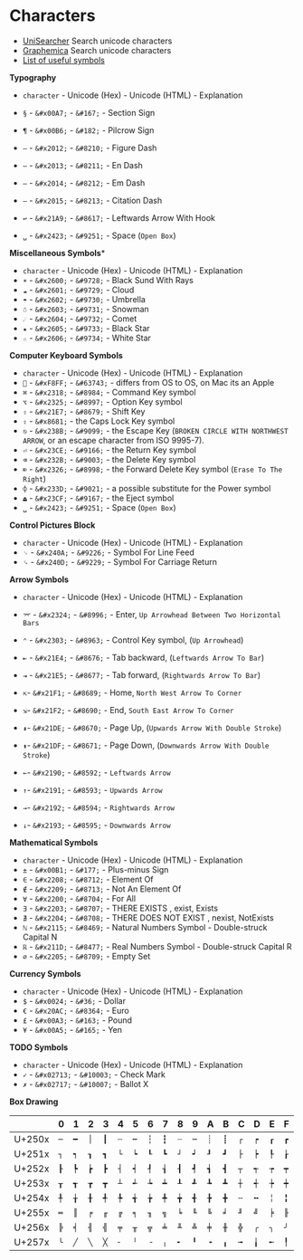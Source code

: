 # Characters #

- [UniSearcher](http://www.isthisthingon.org/unicode/index.php) Search unicode characters
- [Graphemica](http://graphemica.com/) Search unicode characters
- [List of useful symbols](http://en.wikibooks.org/wiki/Unicode/List_of_useful_symbols)

**Typography**

- `character` - Unicode (Hex) - Unicode (HTML) - Explanation
- `§` - `&#x00A7;` - `&#167;` - Section Sign
- `¶` - `&#x00B6;` - `&#182;` - Pilcrow Sign

- `‒` - `&#x2012;` - `&#8210;` - Figure Dash
- `–` - `&#x2013;` - `&#8211;` - En Dash
- `—` - `&#x2014;` - `&#8212;` - Em Dash
- `―` - `&#x2015;` - `&#8213;` - Citation Dash

- `↩` - `&#x21A9;` - `&#8617;` - Leftwards Arrow With Hook
- `␣` - `&#x2423;` - `&#9251;` - Space (`Open Box`)

**Miscellaneous Symbols***

- `character` - Unicode (Hex) - Unicode (HTML) - Explanation
- `☀` - `&#x2600;` - `&#9728;` - Black Sund With Rays
- `☁` - `&#x2601;` - `&#9729;` - Cloud
- `☂` - `&#x2602;` - `&#9730;` - Umbrella
- `☃` - `&#x2603;` - `&#9731;` - Snowman
- `☄` - `&#x2604;` - `&#9732;` - Comet
- `★` - `&#x2605;` - `&#9733;` - Black Star
- `☆` - `&#x2606;` - `&#9734;` - White Star

**Computer Keyboard Symbols**

- `character` - Unicode (Hex) - Unicode (HTML) - Explanation
- `` - `&#xF8FF;` - `&#63743;` - differs from OS to OS, on Mac its an Apple
- `⌘` - `&#x2318;` - `&#8984;` - Command Key symbol
- `⌥` - `&#x2325;` - `&#8997;` - Option Key symbol
- `⇧` - `&#x21E7;` - `&#8679;` - Shift Key
- `⇪` - `&#x8681;` - the Caps Lock Key symbol
- `⎋` - `&#x238B;` - `&#9099;` - the Escape Key (`BROKEN CIRCLE WITH NORTHWEST ARROW`, or an escape character from ISO 9995-7).
- `⏎` - `&#x23CE;` - `&#9166;` - the Return Key symbol
- `⌫` - `&#x232B;` - `&#9003;` - the Delete Key symbol
- `⌦` - `&#x2326;` - `&#8998;` - the Forward Delete Key symbol (`Erase To The Right`)
- `⌽` - `&#x233D;` - `&#9021;` - a possible substitute for the Power symbol
- `⏏` - `&#x23CF;` - `&#9167;` - the Eject symbol
- `␣` - `&#x2423;` - `&#9251;` - Space (`Open Box`)

**Control Pictures Block**

- `character` - Unicode (Hex) - Unicode (HTML) - Explanation
- `␊` - `&#x240A;` - `&#9226;` - Symbol For Line Feed
- `␍` - `&#x240D;` - `&#9229;` - Symbol For Carriage Return

**Arrow Symbols**

- `character` - Unicode (Hex) - Unicode (HTML) - Explanation
- `⌤` - `&#x2324;` - `&#8996;` - Enter, `Up Arrowhead Between Two Horizontal Bars`
- `⌃` - `&#x2303;` - `&#8963;` - Control Key symbol, (`Up Arrowhead`)
- `⇤` - `&#x21E4;` - `&#8676;` - Tab backward, (`Leftwards Arrow To Bar`)
- `⇥` - `&#x21E5;` - `&#8677;` - Tab forward, (`Rightwards Arrow To Bar`)
- `⇱`- `&#x21F1;` - `&#8689;` - Home, `North West Arrow To Corner`
- `⇲`- `&#x21F2;` - `&#8690;` - End, `South East Arrow To Corner`
- `⇞`- `&#x21DE;` - `&#8670;` - Page Up, (`Upwards Arrow With Double Stroke`)
- `⇟`- `&#x21DF;` - `&#8671;` - Page Down,  (`Downwards Arrow With Double Stroke`)

- `←`- `&#x2190;` - `&#8592;` - `Leftwards Arrow`
- `↑`- `&#x2191;` - `&#8593;` - `Upwards Arrow`
- `→`- `&#x2192;` - `&#8594;` - `Rightwards Arrow`
- `↓`- `&#x2193;` - `&#8595;` - `Downwards Arrow`

**Mathematical Symbols**

- `character` - Unicode (Hex) - Unicode (HTML) - Explanation
- `±` - `&#x00B1;` - `&#177;` - Plus-minus Sign
- `∈` - `&#x2208;` - `&#8712;` - Element Of
- `∉` - `&#x2209;` - `&#8713;` - Not An Element Of
- `∀` - `&#x2200;` - `&#8704;` - For All
- `∃` - `&#x2203;` - `&#8707;` - THERE EXISTS , exist, Exists
- `∄` - `&#x2204;` - `&#8708;` - THERE DOES NOT EXIST , nexist, NotExists
- `ℕ` - `&#x2115;` - `&#8469;` - Natural Numbers Symbol - Double-struck Capital N
- `ℝ` - `&#x211D;` - `&#8477;` - Real Numbers Symbol - Double-struck Capital R
- `∅` - `&#x2205;` - `&#8709;` - Empty Set

**Currency Symbols**

- `character` - Unicode (Hex) - Unicode (HTML) - Explanation
- `$` - `&#x0024;` - `&#36;` - Dollar
- `€` - `&#x20AC;` - `&#8364;` - Euro
- `£` - `&#x00A3;` - `&#163;` - Pound
- `¥` - `&#x00A5;` - `&#165;` - Yen

**TODO Symbols**

- `character` - Unicode (Hex) - Unicode (HTML) - Explanation
- `✓` - `&#x02713;` - `&#10003;` - Check Mark
- `✗` - `&#x02717;` - `&#10007;` - Ballot X

**Box Drawing**

|        | 0 | 1 | 2 | 3 | 4 | 5 | 6 | 7 | 8 | 9 | A | B | C | D | E | F |
|--------|---|---|---|---|---|---|---|---|---|---|---|---|---|---|---|---|
| U+250x |`─`|`━`|`│`|`┃`|`┄`|`┅`|`┆`|`┇`|`┈`|`┉`|`┊`|`┋`|`┌`|`┍`|`┎`|`┏`|
| U+251x |`┐`|`┑`|`┒`|`┓`|`└`|`┕`|`┖`|`┗`|`┘`|`┙`|`┚`|`┛`|`├`|`┝`|`┞`|`┟`|
| U+252x |`┠`|`┡`|`┢`|`┣`|`┤`|`┥`|`┦`|`┧`|`┨`|`┩`|`┪`|`┫`|`┬`|`┭`|`┮`|`┯`|
| U+253x |`┰`|`┱`|`┲`|`┳`|`┴`|`┵`|`┶`|`┷`|`┸`|`┹`|`┺`|`┻`|`┼`|`┽`|`┾`|`┿`|
| U+254x |`╀`|`╁`|`╂`|`╃`|`╄`|`╅`|`╆`|`╇`|`╈`|`╉`|`╊`|`╋`|`╌`|`╍`|`╎`|`╏`|
| U+255x |`═`|`║`|`╒`|`╓`|`╔`|`╕`|`╖`|`╗`|`╘`|`╙`|`╚`|`╛`|`╜`|`╝`|`╞`|`╟`|
| U+256x |`╠`|`╡`|`╢`|`╣`|`╤`|`╥`|`╦`|`╧`|`╨`|`╩`|`╪`|`╫`|`╬`|`╭`|`╮`|`╯`|
| U+257x |`╰`|`╱`|`╲`|`╳`|`╴`|`╵`|`╶`|`╷`|`╸`|`╹`|`╺`|`╻`|`╼`|`╽`|`╾`|`╿`|

